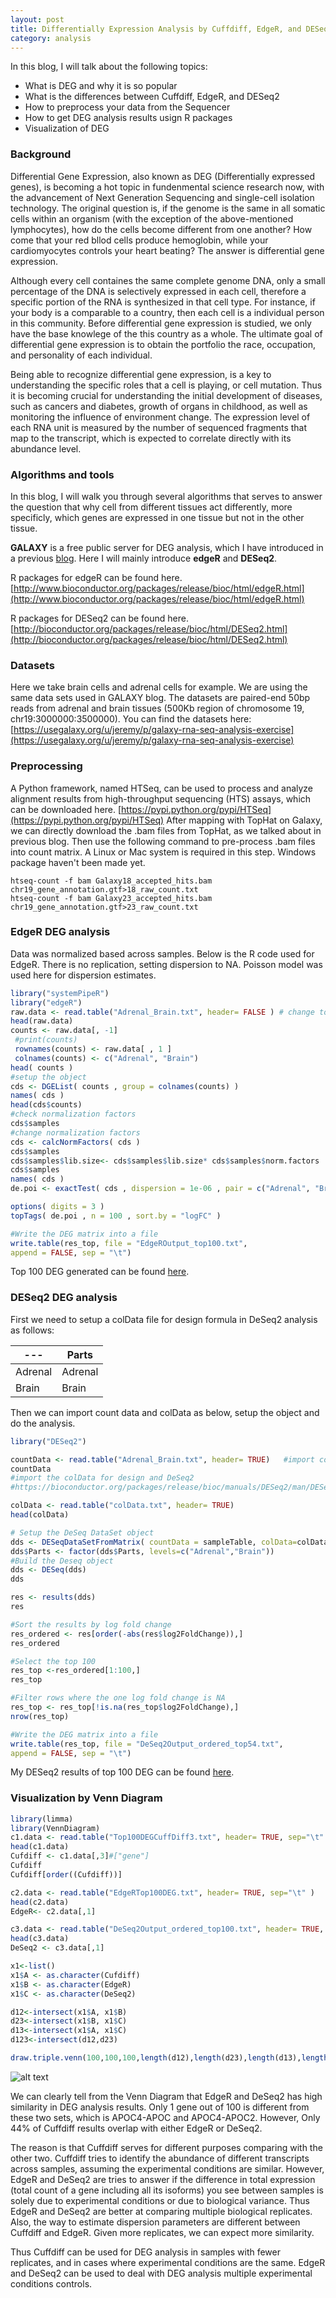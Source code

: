 ```yaml
---
layout: post
title: Differentially Expression Analysis by Cuffdiff, EdgeR, and DESeq2 
category: analysis
---
```


In this blog, I will talk about the following topics:

* What is DEG and why it is so popular
* What is the differences between Cuffdiff, EdgeR, and DESeq2
* How to preprocess your data from the Sequencer
* How to get DEG analysis results usign R packages
* Visualization of DEG

### Background

Differential Gene Expression, also known as DEG (Differentially expressed genes), is becoming a hot topic in fundenmental science research now, with the advancement of Next Generation Sequencing and single-cell isolation technology. The original question is, if the genome is the same in all somatic cells within an organism (with the exception of the above-mentioned lymphocytes), how do the cells become different from one another? How come that your red bllod cells produce hemoglobin, while your  cardiomyocytes controls your heart beating? The answer is differential gene expression.

Although every cell containes the same complete genome DNA, only a small percentage of the DNA is selectively expressed in each cell, therefore a specific portion of the RNA is synthesized in that cell type. For instance, if your body is a comparable to a country, then each cell is a individual person in this community. Before differential gene expression is studied, we only have the base knowlege of the this country as a whole. The ultimate goal of differential gene expression is to obtain the portfolio the race, occupation, and personality of each individual. 

Being able to recognize differential gene expression, is a key to understanding the specific roles that a cell is playing, or cell mutation. Thus it is becoming crucial for understanding the initial development of diseases, such as cancers and diabetes, growth of organs in childhood, as well as monitoring the influence of environment change. The expression level of each RNA unit is measured by the number of sequenced fragments that map to the transcript, which is expected to correlate directly with its abundance level. 


### Algorithms and tools 

In this blog, I will walk you through several algorithms that serves to answer the question that why cell from different tissues act differently, more specificly, which genes are expressed in one tissue but not in the other tissue. 

**GALAXY** is a free public server for DEG analysis, which I have introduced in a previous [blog](https://jinzhenfan.github.io/RNA-Seq-Mapping-by-GALAXY/). Here I will mainly introduce **edgeR** and **DESeq2**. 

R packages for edgeR can be found here.
[http://www.bioconductor.org/packages/release/bioc/html/edgeR.html](http://www.bioconductor.org/packages/release/bioc/html/edgeR.html)

R packages for DESeq2 can be found here.
[http://bioconductor.org/packages/release/bioc/html/DESeq2.html](http://bioconductor.org/packages/release/bioc/html/DESeq2.html)


### Datasets

Here we take brain cells and adrenal cells for example. We are using the same data sets used in GALAXY blog. The datasets are paired-end 50bp reads from adrenal and brain tissues (500Kb region of chromosome 19, chr19:3000000:3500000). You can find the datasets here:
[https://usegalaxy.org/u/jeremy/p/galaxy-rna-seq-analysis-exercise](https://usegalaxy.org/u/jeremy/p/galaxy-rna-seq-analysis-exercise)


### Preprocessing

A Python framework, named HTSeq, can be used to process and analyze alignment results from high-throughput sequencing (HTS) assays, which can be downloaded here. [https://pypi.python.org/pypi/HTSeq](https://pypi.python.org/pypi/HTSeq)
After mapping with TopHat on Galaxy, we can directly download the .bam files from TopHat, as we talked about in previous blog. Then use the following command to pre-process .bam files into count matrix. A Linux or Mac system is required in this step. Windows package haven't been made yet.

```
htseq-count -f bam Galaxy18_accepted_hits.bam chr19_gene_annotation.gtf>18_raw_count.txt
htseq-count -f bam Galaxy23_accepted_hits.bam chr19_gene_annotation.gtf>23_raw_count.txt
```

### EdgeR DEG analysis

Data was normalized based across samples. Below is the R code used for EdgeR. There is no replication, setting dispersion to NA. Poisson model was used here for dispersion estimates.

```r
library("systemPipeR")
library("edgeR")
raw.data <- read.table("Adrenal_Brain.txt", header= FALSE ) # change to TRUE
head(raw.data)
counts <- raw.data[, -1]
 #print(counts)
 rownames(counts) <- raw.data[ , 1 ]
 colnames(counts) <- c("Adrenal", "Brain")
head( counts )
#setup the object
cds <- DGEList( counts , group = colnames(counts) )
names( cds )
head(cds$counts)
#check normalization factors
cds$samples
#change normalization factors
cds <- calcNormFactors( cds )
cds$samples
cds$samples$lib.size<- cds$samples$lib.size* cds$samples$norm.factors
cds$samples
names( cds )
de.poi <- exactTest( cds , dispersion = 1e-06 , pair = c("Adrenal", "Brain") )

options( digits = 3 )
topTags( de.poi , n = 100 , sort.by = "logFC" )

#Write the DEG matrix into a file
write.table(res_top, file = "EdgeROutput_top100.txt",
append = FALSE, sep = "\t")
```
Top 100 DEG generated can be found [here]().

### DESeq2 DEG analysis
First we need to setup a colData file for design formula in DeSeq2 analysis as follows:

| --- | Parts |
| ------------- | ------------- |
| Adrenal  | Adrenal |
| Brain  | Brain  |

Then we can import count data and colData as below, setup the object and do the analysis.

```r
library("DESeq2")

countData <- read.table("Adrenal_Brain.txt", header= TRUE)   #import count matrix data generated by HTSeq
countData
#import the colData for design and DeSeq2
#https://bioconductor.org/packages/release/bioc/manuals/DESeq2/man/DESeq2.pdf

colData <- read.table("colData.txt", header= TRUE)
head(colData)

# Setup the DeSeq DataSet object
dds <- DESeqDataSetFromMatrix( countData = sampleTable, colData=colData, design=~Parts)
dds$Parts <- factor(dds$Parts, levels=c("Adrenal","Brain"))
#Build the Deseq object
dds <- DESeq(dds)
dds

res <- results(dds)
res

#Sort the results by log fold change
res_ordered <- res[order(-abs(res$log2FoldChange)),]
res_ordered

#Select the top 100
res_top <-res_ordered[1:100,]
res_top

#Filter rows where the one log fold change is NA
res_top <- res_top[!is.na(res_top$log2FoldChange),]
nrow(res_top)

#Write the DEG matrix into a file
write.table(res_top, file = "DeSeq2Output_ordered_top54.txt",
append = FALSE, sep = "\t")
```

My DESeq2 results of top 100 DEG can be found [here]().

### Visualization by Venn Diagram

```r
library(limma)
library(VennDiagram)
c1.data <- read.table("Top100DEGCuffDiff3.txt", header= TRUE, sep="\t" )
head(c1.data)
Cufdiff <- c1.data[,3]#["gene"]
Cufdiff
Cufdiff[order((Cufdiff))]

c2.data <- read.table("EdgeRTop100DEG.txt", header= TRUE, sep="\t" )
head(c2.data)
EdgeR<- c2.data[,1]

c3.data <- read.table("DeSeq2Output_ordered_top100.txt", header= TRUE, sep="\t" )
head(c3.data)
DeSeq2 <- c3.data[,1]

x1<-list()
x1$A <- as.character(Cufdiff)
x1$B <- as.character(EdgeR)
x1$C <- as.character(DeSeq2)

d12<-intersect(x1$A, x1$B)
d23<-intersect(x1$B, x1$C)
d13<-intersect(x1$A, x1$C)
d123<-intersect(d12,d23)

draw.triple.venn(100,100,100,length(d12),length(d23),length(d13),length(d123),category=c("Cuffdiff", "EdgeR", "DeSeq2"),euler.d=FALSE, scaled=FALSE)

```

![alt text](https://rawgit.com/jinzhenfan/jinzhenfan.github.io/master/images/DEG/VennD.jpeg)

We can clearly tell from the Venn Diagram that EdgeR and DeSeq2 has high similarity in DEG analysis results. Only 1 gene out of 100 is different from these two sets, which is APOC4-APOC and APOC4-APOC2. However, Only 44% of Cuffdiff results overlap with either EdgeR or DeSeq2. 

The reason is that Cuffdiff serves for different purposes comparing with the other two. Cuffdiff tries to identify the abundance of different transcripts across samples, assuming the experimental conditions are similar. However, EdgeR and DeSeq2 are tries to answer if the difference in total expression (total count of a gene including all its isoforms) you see between samples is solely due to experimental conditions or due to biological variance. Thus EdgeR and DeSeq2 are better at comparing multiple biological replicates. Also, the way to estimate dispersion parameters are different between Cuffdiff and EdgeR. Given more replicates, we can expect more similarity.  

Thus Cuffdiff can be used for DEG analysis in samples with fewer replicates, and in cases where experimental conditions are the same. EdgeR and DeSeq2 can be used to deal with DEG analysis multiple experimental conditions controls. 






